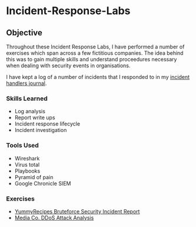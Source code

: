 # Incident-Response-Labs

## Objective

Throughout these Incident Response Labs, I have performed a number of exercises which span across a few fictitious companies. The idea behind this was to gain multiple skills and understand proceedures necessary when dealing with security events in organisations.

I have kept a log of a number of incidents that I responded to in my <a href="https://github.com/JustA-Byte/Incident-Response-Labs/blob/main/Incident%20Handlers%20Journal.md"> incident handlers journal</a>.

### Skills Learned

- Log analysis
- Report write ups
- Incident response lifecycle
- Incident investigation

### Tools Used

- Wireshark
- Virus total
- Playbooks
- Pyramid of pain
- Google Chronicle SIEM

### Exercises
- <a href="https://github.com/JustA-Byte/Incident-Response-Labs/blob/main/YummyRecipes%20Bruteforce%20Security%20Incident%20Report.md"> YummyRecipes Bruteforce Security Incident Report </a>
- <a href="https://github.com/JustA-Byte/Incident-Response-Labs/blob/main/Media%20Co.%20DDoS%20Attack%20Analysis.md"> Media Co. DDoS Attack Analysis </a>

